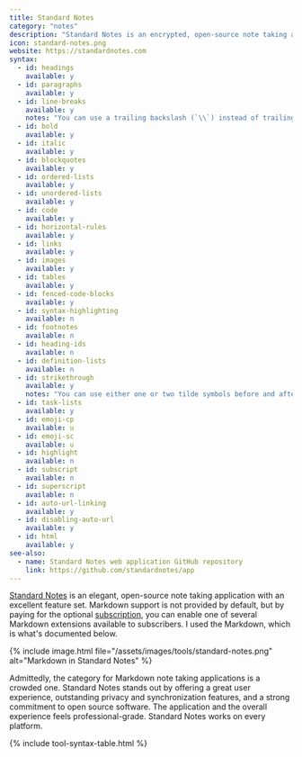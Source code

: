 ```yaml
---
title: Standard Notes
category: "notes"
description: "Standard Notes is an encrypted, open-source note taking application. "
icon: standard-notes.png
website: https://standardnotes.com
syntax:
  - id: headings
    available: y
  - id: paragraphs
    available: y
  - id: line-breaks
    available: y
    notes: "You can use a trailing backslash (`\\`) instead of trailing whitespace."
  - id: bold
    available: y
  - id: italic
    available: y
  - id: blockquotes
    available: y
  - id: ordered-lists
    available: y
  - id: unordered-lists
    available: y
  - id: code
    available: y
  - id: horizontal-rules
    available: y
  - id: links
    available: y
  - id: images
    available: y
  - id: tables
    available: y
  - id: fenced-code-blocks
    available: y
  - id: syntax-highlighting
    available: n
  - id: footnotes
    available: n
  - id: heading-ids
    available: n
  - id: definition-lists
    available: n
  - id: strikethrough
    available: y
    notes: "You can use either one or two tilde symbols before and after the phrase."
  - id: task-lists
    available: y
  - id: emoji-cp
    available: u
  - id: emoji-sc
    available: u
  - id: highlight
    available: n
  - id: subscript
    available: n
  - id: superscript
    available: n
  - id: auto-url-linking
    available: y
  - id: disabling-auto-url
    available: y
  - id: html
    available: y
see-also:
  - name: Standard Notes web application GitHub repository
    link: https://github.com/standardnotes/app
---
```


[Standard Notes](https://standardnotes.com) is an elegant, open-source note taking application with an excellent feature set. Markdown support is not provided by default, but by paying for the optional [subscription](https://standardnotes.com/plans), you can enable one of several Markdown extensions available to subscribers. I used the Markdown, which is what's documented below.

{% include image.html file="/assets/images/tools/standard-notes.png" alt="Markdown in Standard Notes" %}

Admittedly, the category for Markdown note taking applications is a crowded one. Standard Notes stands out by offering a great user experience, outstanding privacy and synchronization features, and a strong commitment to open source software. The application and the overall experience feels professional-grade. Standard Notes works on every platform.

{% include tool-syntax-table.html %}
